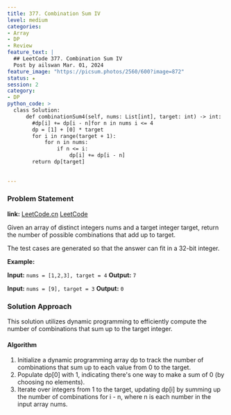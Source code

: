 ```yaml
---
title: 377. Combination Sum IV
level: medium
categories:
- Array
- DP
- Review
feature_text: |
  ## LeetCode 377. Combination Sum IV
  Post by ailswan Mar. 01, 2024
feature_image: "https://picsum.photos/2560/600?image=872"
status: ★
session: 2
category:
- DP
python_code: >
  class Solution:
      def combinationSum4(self, nums: List[int], target: int) -> int:
        #dp[i] += dp[i - n]for n in nums i <= 4
        dp = [1] + [0] * target
        for i in range(target + 1):
            for n in nums:
                if n <= i:
                    dp[i] += dp[i - n]
        return dp[target]
      
         
---
```


### Problem Statement
**link:**
[LeetCode.cn](https://leetcode.cn/problems/combination-sum-iv/)
[LeetCode](https://leetcode.com/problems/combination-sum-iv/)

Given an array of distinct integers nums and a target integer target, return the number of possible combinations that add up to target.

The test cases are generated so that the answer can fit in a 32-bit integer.
 
**Example:**

**Input:** `nums = [1,2,3], target = 4`
**Output:** `7`
 
**Input:** `nums = [9], target = 3`
**Output:** `0`

### Solution Approach
This solution utilizes dynamic programming to efficiently compute the number of combinations that sum up to the target integer.

#### Algorithm
1. Initialize a dynamic programming array dp to track the number of combinations that sum up to each value from 0 to the target.
2. Populate dp[0] with 1, indicating there's one way to make a sum of 0 (by choosing no elements).
3. Iterate over integers from 1 to the target, updating dp[i] by summing up the number of combinations for i - n, where n is each number in the input array nums.